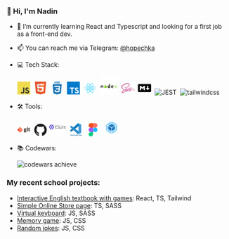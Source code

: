 ### 👋 Hi, I'm Nadin
- 🌱 I’m currently learning React and Typescript and looking for a first job as a front-end dev.
- 📫 You can reach me via Telegram: [@hopechka](https://t.me/Hopechka)

- 💻 Tech Stack:

    <img src="https://github.com/devicons/devicon/raw/master/icons/javascript/javascript-original.svg" title="JavaScript" alt="JavaScript" width="auto" height="30" style="max-width: 100%;">&nbsp;&nbsp;<img src="https://github.com/devicons/devicon/raw/master/icons/html5/html5-original.svg" title="HTML5" alt="HTML" width="auto" height="30" style="max-width: 100%;">&nbsp;&nbsp;<img src="https://github.com/devicons/devicon/raw/master/icons/css3/css3-plain-wordmark.svg" title="CSS3" alt="CSS" width="auto" height="30" style="max-width: 100%;">&nbsp;&nbsp;<img src="https://github.com/devicons/devicon/raw/master/icons/typescript/typescript-original.svg" title="TypeScript" alt="TypeScript" width="auto" height="30" style="max-width: 100%;">&nbsp;&nbsp;<img src="https://raw.githubusercontent.com/github/explore/80688e429a7d4ef2fca1e82350fe8e3517d3494d/topics/react/react.png" title="REACT" alt="REACT" width="auto" height="30" style="max-width: 100%;">&nbsp;&nbsp;<img src="https://github.com/devicons/devicon/raw/master/icons/nodejs/nodejs-original-wordmark.svg" title="NodeJS" alt="NodeJS" width="auto" height="40" style="max-width: 100%;">&nbsp;&nbsp;<img src="https://raw.githubusercontent.com/github/explore/80688e429a7d4ef2fca1e82350fe8e3517d3494d/topics/sass/sass.png" title="SASS" alt="SASS" width="auto" height="30" style="max-width: 100%;">&nbsp;&nbsp;<img src="https://raw.githubusercontent.com/github/explore/80688e429a7d4ef2fca1e82350fe8e3517d3494d/topics/markdown/markdown.png" title="markdown" alt="markdown" width="auto" height="30" style="max-width: 100%;">&nbsp;&nbsp;<img src="https://storage.googleapis.com/replit/images/1579830835753_8aa4238dfb925cfe870f56ec142a7ca7.png" title="JEST" alt="JEST" width="auto" height="30" style="max-width: 100%;">&nbsp;&nbsp;<img src="https://github.com/tailwindlabs/tailwindcss/raw/master/.github/logo-light.svg" title="tailwindcss" alt="tailwindcss" width="auto" height="20" style="max-width: 100%;">

- 🛠 Tools: 

     <img src="https://github.com/devicons/devicon/raw/master/icons/git/git-original-wordmark.svg" title="Git" width="auto" height="30" style="max-width: 100%;">&nbsp;&nbsp;<img src="https://github.com/devicons/devicon/raw/master/icons/github/github-original.svg" title="github" alt="github" width="auto" height="30" style="max-width: 100%;"> <img src="https://github.com/devicons/devicon/raw/master/icons/eslint/eslint-original-wordmark.svg" title="ESLint" alt="ESLint" width="auto" height="40" style="max-width: 100%;">&nbsp;&nbsp;<img src="https://github.com/devicons/devicon/raw/master/icons/vscode/vscode-original-wordmark.svg" title="vscode" alt="vscode" width="auto" height="30" style="max-width: 100%;">&nbsp;&nbsp;<img src="https://github.com/devicons/devicon/raw/master/icons/figma/figma-original.svg" title="figma" alt="figma" width="auto" height="30" style="max-width: 100%;">&nbsp;&nbsp;<img src="https://raw.githubusercontent.com/github/explore/80688e429a7d4ef2fca1e82350fe8e3517d3494d/topics/webpack/webpack.png" title="webpack" alt="webpack" width="auto" height="40" style="max-width: 100%;">

- :books: Codewars: 

    <img src="https://www.codewars.com/users/Hopechka/badges/small" alt="codewars achieve">

### My recent school projects:
- [Interactive English textbook with games](https://rslang-team75.pages.dev/): React, TS, Tailwind
- [Simple Online Store page](https://Hopechka.github.io/RSSchool-mainStage/online-store/): TS, SASS
- [Virtual keyboard](https://hopechka.github.io/virtual-keyboard/): JS, SASS
- [Memory game](https://Hopechka.github.io/RSSchool-stage0/memory-game/): JS, CSS
- [Random jokes](https://Hopechka.github.io/RSSchool-stage0/random-jokes/): JS, CSS

<!--
**Hopechka/Hopechka** is a ✨ _special_ ✨ repository because its `README.md` (this file) appears on your GitHub profile.

Here are some ideas to get you started:

- 🔭 I’m currently working on ...
- 🌱 I’m currently learning ...
- 👯 I’m looking to collaborate on ...
- 🤔 I’m looking for help with ...
- 💬 Ask me about ...
- 📫 How to reach me: ...
- 😄 Pronouns: ...
- ⚡ Fun fact: ...
-->
